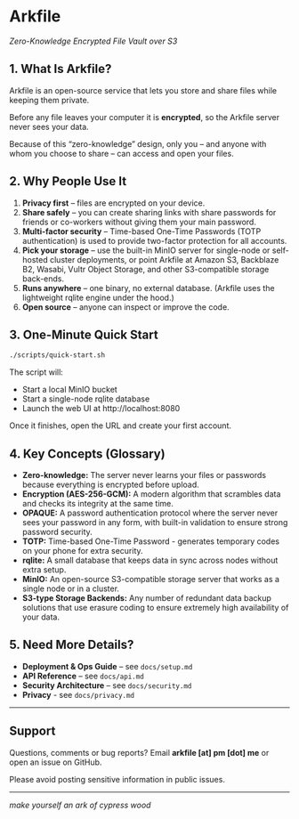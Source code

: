 # Arkfile

*Zero-Knowledge Encrypted File Vault over S3*

## 1. What Is Arkfile?

Arkfile is an open-source service that lets you store and share files while keeping them private.

Before any file leaves your computer it is **encrypted**, so the Arkfile server never sees your data.

Because of this “zero-knowledge” design, only you – and anyone with whom you choose to share – can access and open your files.

## 2. Why People Use It

1. **Privacy first** – files are encrypted on your device.  
2. **Share safely** – you can create sharing links with share passwords for friends or co-workers without giving them your main password.
3. **Multi-factor security** – Time-based One-Time Passwords (TOTP authentication) is used to provide two-factor protection for all accounts.
4. **Pick your storage** – use the built-in MinIO server for single-node or self-hosted cluster deployments, or point Arkfile at Amazon S3, Backblaze B2, Wasabi, Vultr Object Storage, and other S3-compatible storage back-ends.
5. **Runs anywhere** – one binary, no external database. (Arkfile uses the lightweight rqlite engine under the hood.)  
6. **Open source** – anyone can inspect or improve the code.

## 3. One-Minute Quick Start

```bash
./scripts/quick-start.sh
```

The script will:

* Start a local MinIO bucket  
* Start a single-node rqlite database  
* Launch the web UI at http://localhost:8080

Once it finishes, open the URL and create your first account.

## 4. Key Concepts (Glossary)

- **Zero-knowledge:** The server never learns your files or passwords because everything is encrypted before upload.
- **Encryption (AES-256-GCM):** A modern algorithm that scrambles data and checks its integrity at the same time.
- **OPAQUE:** A password authentication protocol where the server never sees your password in any form, with built-in validation to ensure strong password security.
- **TOTP:** Time-based One-Time Password - generates temporary codes on your phone for extra security.
- **rqlite:** A small database that keeps data in sync across nodes without extra setup.
- **MinIO:** An open-source S3-compatible storage server that works as a single node or in a cluster.
- **S3-type Storage Backends:** Any number of redundant data backup solutions that use erasure coding to ensure extremely high availability of your data.

## 5. Need More Details?

* **Deployment & Ops Guide** – see `docs/setup.md`  
* **API Reference** – see `docs/api.md`  
* **Security Architecture** – see `docs/security.md`
* **Privacy** - see `docs/privacy.md`

---

## Support

Questions, comments or bug reports? Email **arkfile [at] pm [dot] me** or open an issue on GitHub.  

Please avoid posting sensitive information in public issues.

---

*make yourself an ark of cypress wood*
